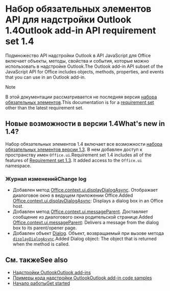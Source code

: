 # <a name="outlook-add-in-api-requirement-set-14"></a><span data-ttu-id="00b00-101">Набор обязательных элементов API для надстройки Outlook 1.4</span><span class="sxs-lookup"><span data-stu-id="00b00-101">Outlook add-in API requirement set 1.4</span></span>

<span data-ttu-id="00b00-102">Подмножество API надстройки Outlook в API JavaScript для Office включает объекты, методы, свойства и события, которые можно использовать в надстройке Outlook.</span><span class="sxs-lookup"><span data-stu-id="00b00-102">The Outlook add-in API subset of the JavaScript API for Office includes objects, methods, properties, and events that you can use in an Outlook add-in.</span></span>

> [!NOTE]
> <span data-ttu-id="00b00-103">В этой документации рассматривается не последняя версия [набора обязательных элементов](/office/dev/add-ins/reference/requirement-sets/outlook-api-requirement-sets).</span><span class="sxs-lookup"><span data-stu-id="00b00-103">This documentation is for a [requirement set](/office/dev/add-ins/reference/requirement-sets/outlook-api-requirement-sets) other than the latest requirement set.</span></span>

## <a name="whats-new-in-14"></a><span data-ttu-id="00b00-104">Новые возможности в версии 1.4</span><span class="sxs-lookup"><span data-stu-id="00b00-104">What's new in 1.4?</span></span>

<span data-ttu-id="00b00-p101">Набор обязательных элементов 1.4 включает все возможности [набора обязательных элементов версии 1.3](../requirement-set-1.3/outlook-requirement-set-1.3.md). В нем добавлен доступ к пространству имен `Office.ui`.</span><span class="sxs-lookup"><span data-stu-id="00b00-p101">Requirement set 1.4 includes all of the features of [Requirement set 1.3](../requirement-set-1.3/outlook-requirement-set-1.3.md). It added access to the `Office.ui` namespace.</span></span>

### <a name="change-log"></a><span data-ttu-id="00b00-107">Журнал изменений</span><span class="sxs-lookup"><span data-stu-id="00b00-107">Change log</span></span>

- <span data-ttu-id="00b00-108">Добавлен метод [Office.context.ui.displayDialogAsync](/javascript/api/office/office.ui#displaydialogasync-startaddress--options--callback-). Отображает диалоговое окно в ведущем приложении Office.</span><span class="sxs-lookup"><span data-stu-id="00b00-108">Added [Office.context.ui.displayDialogAsync](/javascript/api/office/office.ui#displaydialogasync-startaddress--options--callback-): Displays a dialog box in an Office host.</span></span>
- <span data-ttu-id="00b00-109">Добавлен метод [Office.context.ui.messageParent](/javascript/api/office/office.ui#messageparent-message-). Доставляет сообщение из диалогового окна родительской странице.</span><span class="sxs-lookup"><span data-stu-id="00b00-109">Added [Office.context.ui.messageParent](/javascript/api/office/office.ui#messageparent-message-): Delivers a message from the dialog box to its parent/opener page.</span></span>
- <span data-ttu-id="00b00-110">Добавлен объект [Dialog](/javascript/api/office/office.dialog). Объект, возвращаемый при вызове метода [`displayDialogAsync`](/javascript/api/office/office.ui#displaydialogasync-startaddress--options--callback-).</span><span class="sxs-lookup"><span data-stu-id="00b00-110">Added Dialog object: The object that is returned when the  method is called.</span></span>

## <a name="see-also"></a><span data-ttu-id="00b00-111">См. также</span><span class="sxs-lookup"><span data-stu-id="00b00-111">See also</span></span>

- [<span data-ttu-id="00b00-112">Надстройки Outlook</span><span class="sxs-lookup"><span data-stu-id="00b00-112">Outlook add-ins</span></span>](https://docs.microsoft.com/outlook/add-ins/)
- [<span data-ttu-id="00b00-113">Примеры кода надстройки Outlook</span><span class="sxs-lookup"><span data-stu-id="00b00-113">Outlook add-in code samples</span></span>](https://developer.microsoft.com/outlook/gallery/?filterBy=Outlook,Samples,Add-ins)
- [<span data-ttu-id="00b00-114">Начало работы</span><span class="sxs-lookup"><span data-stu-id="00b00-114">Get started</span></span>](https://docs.microsoft.com/outlook/add-ins/quick-start)